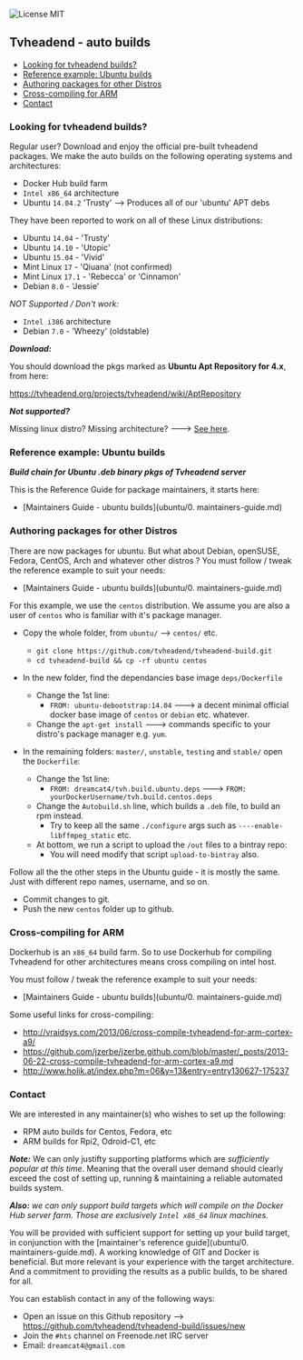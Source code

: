 ![License MIT](https://img.shields.io/badge/license-MIT-blue.svg)

## Tvheadend - auto builds

<!-- START doctoc generated TOC please keep comment here to allow auto update -->
<!-- DON'T EDIT THIS SECTION, INSTEAD RE-RUN doctoc TO UPDATE -->
 

- [Looking for tvheadend builds?](#looking-for-tvheadend-builds)
- [Reference example: Ubuntu builds](#reference-example-ubuntu-builds)
- [Authoring packages for other Distros](#authoring-packages-for-other-distros)
- [Cross-compiling for ARM](#cross-compiling-for-arm)
- [Contact](#contact)

<!-- END doctoc generated TOC please keep comment here to allow auto update -->

### Looking for tvheadend builds?

Regular user? Download and enjoy the official pre-built tvheadend packages. We make the auto builds on the following operating systems and architectures:

* Docker Hub build farm
* `Intel x86_64` architecture
* Ubuntu `14.04.2` 'Trusty' --> Produces all of our 'ubuntu' APT debs

They have been reported to work on all of these Linux distributions:

* Ubuntu `14.04` - 'Trusty'
* Ubuntu `14.10` - 'Utopic'
* Ubuntu `15.04` - 'Vivid'
* Mint Linux `17` - 'Qiuana' (not confirmed)
* Mint Linux `17.1` - 'Rebecca' or 'Cinnamon'
* Debian `8.0` - 'Jessie'

*NOT Supported / Don't work:*

* `Intel i386` architecture
* Debian `7.0` - 'Wheezy' (oldstable)

***Download:***

You should download the pkgs marked as **Ubuntu Apt Repository for 4.x**, from here:

https://tvheadend.org/projects/tvheadend/wiki/AptRepository

***Not supported?***

Missing linux distro? Missing architecture? ---> [See here](#contact).

### Reference example: Ubuntu builds
**_Build chain for Ubuntu .deb binary pkgs of Tvheadend server_**

This is the Reference Guide for package maintainers, it starts here:

* [Maintainers Guide - ubuntu builds](ubuntu/0. maintainers-guide.md)

### Authoring packages for other Distros

There are now packages for ubuntu. But what about Debian, openSUSE, Fedora, CentOS, Arch and whatever other distros ? You must follow / tweak the reference example to suit your needs:

* [Maintainers Guide - ubuntu builds](ubuntu/0. maintainers-guide.md)

For this example, we use the `centos` distribution. We assume you are also a user of `centos` who is familiar with it's package manager.

* Copy the whole folder, from `ubuntu/` --> `centos/` etc.
  * `git clone https://github.com/tvheadend/tvheadend-build.git`
  * `cd tvheadend-build && cp -rf ubuntu centos`

* In the new folder, find the dependancies base image `deps/Dockerfile`
  * Change the 1st line:
    * `FROM: ubuntu-debootstrap:14.04` ---> a decent minimal official docker base image of `centos` or `debian` etc. whatever.
  * Change the `apt-get install` ---> commands specific to your distro's package manager e.g. `yum`.

* In the remaining folders: `master/`, `unstable`, `testing` and `stable/` open the `Dockerfile`: 
  * Change the 1st line:
    * `FROM: dreamcat4/tvh.build.ubuntu.deps` ---> `FROM: yourDockerUsername/tvh.build.centos.deps`
  * Change the `Autobuild.sh` line, which builds a `.deb` file, to build an rpm instead.
    * Try to keep all the same `./configure` args such as `----enable-libffmpeg_static` etc.
  * At bottom, we run a script to upload the `/out` files to a bintray repo:
    * You will need modify that script `upload-to-bintray` also.

Follow all the the other steps in the Ubuntu guide - it is mostly the same. Just with different repo names, username, and so on.

* Commit changes to git.
* Push the new `centos` folder up to github.

### Cross-compiling for ARM

Dockerhub is an `x86_64` build farm. So to use Dockerhub for compiling Tvheadend for other architectures means cross compiling on intel host.

You must follow / tweak the reference example to suit your needs:

* [Maintainers Guide - ubuntu builds](ubuntu/0. maintainers-guide.md)

Some useful links for cross-compiling:

* http://vraidsys.com/2013/06/cross-compile-tvheadend-for-arm-cortex-a9/
* https://github.com/jzerbe/jzerbe.github.com/blob/master/_posts/2013-06-22-cross-compile-tvheadend-for-arm-cortex-a9.md
* http://www.holik.at/index.php?m=06&y=13&entry=entry130627-175237

### Contact

We are interested in any maintainer(s) who wishes to set up the following:

* RPM auto builds for Centos, Fedora, etc
* ARM builds for Rpi2, Odroid-C1, etc

***Note:*** We can only justifty supporting platforms which are *sufficiently popular at this time*. Meaning that the overall user demand should clearly exceed the cost of setting up, running & maintaining a reliable automated builds system.

***Also:*** *we can only support build targets which will compile on the Docker Hub server farm. Those are exclusively `Intel x86_64` linux machines.*

You will be provided with sufficient support for setting up your build target, in conjunction with the [maintainer's reference guide](ubuntu/0. maintainers-guide.md). A working knowledge of GIT and Docker is beneficial. But more relevant is your experience with the target architecture. And a commitment to providing the results as a public builds, to be shared for all.

You can establish contact in any of the following ways:

* Open an issue on this Github repository --> https://github.com/tvheadend/tvheadend-build/issues/new
* Join the `#hts` channel on Freenode.net IRC server
* Email: `dreamcat4@gmail.com`


